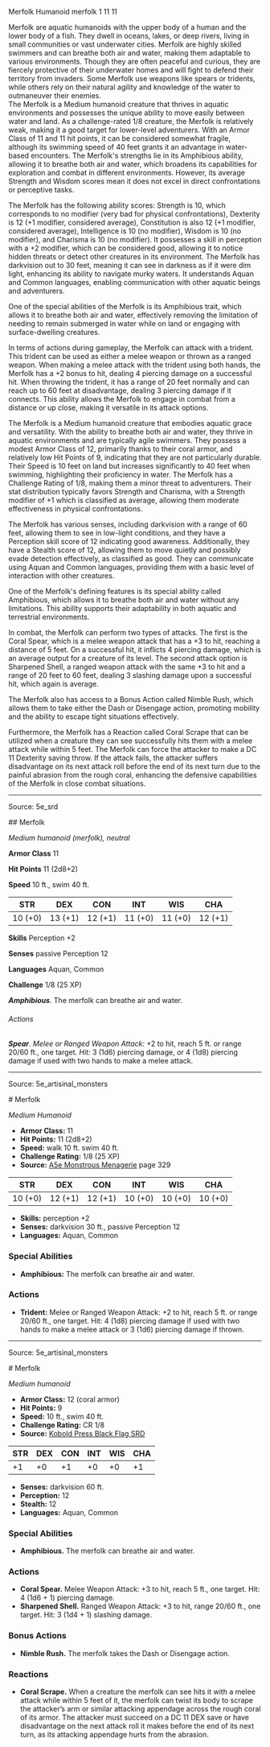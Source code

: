 <MonsterName/>Merfolk</MonsterName>
<CreatureType/>Humanoid</CreatureType>
<Subtype/>merfolk</Subtype>
<CR/>1</CR>
<AC/>11</AC>
<HP/>11</HP>
<summary>Merfolk are aquatic humanoids with the upper body of a human and the lower body of a fish. They dwell in oceans, lakes, or deep rivers, living in small communities or vast underwater cities. Merfolk are highly skilled swimmers and can breathe both air and water, making them adaptable to various environments. Though they are often peaceful and curious, they are fiercely protective of their underwater homes and will fight to defend their territory from invaders. Some Merfolk use weapons like spears or tridents, while others rely on their natural agility and knowledge of the water to outmaneuver their enemies.</summary>

<summary>The Merfolk is a Medium humanoid creature that thrives in aquatic environments and possesses the unique ability to move easily between water and land. As a challenge-rated 1/8 creature, the Merfolk is relatively weak, making it a good target for lower-level adventurers. With an Armor Class of 11 and 11 hit points, it can be considered somewhat fragile, although its swimming speed of 40 feet grants it an advantage in water-based encounters. The Merfolk's strengths lie in its Amphibious ability, allowing it to breathe both air and water, which broadens its capabilities for exploration and combat in different environments. However, its average Strength and Wisdom scores mean it does not excel in direct confrontations or perceptive tasks.</summary>

<detail>

The Merfolk has the following ability scores: Strength is 10, which corresponds to no modifier (very bad for physical confrontations), Dexterity is 12 (+1 modifier, considered average), Constitution is also 12 (+1 modifier, considered average), Intelligence is 10 (no modifier), Wisdom is 10 (no modifier), and Charisma is 10 (no modifier). It possesses a skill in perception with a +2 modifier, which can be considered good, allowing it to notice hidden threats or detect other creatures in its environment. The Merfolk has darkvision out to 30 feet, meaning it can see in darkness as if it were dim light, enhancing its ability to navigate murky waters. It understands Aquan and Common languages, enabling communication with other aquatic beings and adventurers.

One of the special abilities of the Merfolk is its Amphibious trait, which allows it to breathe both air and water, effectively removing the limitation of needing to remain submerged in water while on land or engaging with surface-dwelling creatures.

In terms of actions during gameplay, the Merfolk can attack with a trident. This trident can be used as either a melee weapon or thrown as a ranged weapon. When making a melee attack with the trident using both hands, the Merfolk has a +2 bonus to hit, dealing 4 piercing damage on a successful hit. When throwing the trident, it has a range of 20 feet normally and can reach up to 60 feet at disadvantage, dealing 3 piercing damage if it connects. This ability allows the Merfolk to engage in combat from a distance or up close, making it versatile in its attack options.

The Merfolk is a Medium humanoid creature that embodies aquatic grace and versatility. With the ability to breathe both air and water, they thrive in aquatic environments and are typically agile swimmers. They possess a modest Armor Class of 12, primarily thanks to their coral armor, and relatively low Hit Points of 9, indicating that they are not particularly durable. Their Speed is 10 feet on land but increases significantly to 40 feet when swimming, highlighting their proficiency in water. The Merfolk has a Challenge Rating of 1/8, making them a minor threat to adventurers. Their stat distribution typically favors Strength and Charisma, with a Strength modifier of +1 which is classified as average, allowing them moderate effectiveness in physical confrontations.

The Merfolk has various senses, including darkvision with a range of 60 feet, allowing them to see in low-light conditions, and they have a Perception skill score of 12 indicating good awareness. Additionally, they have a Stealth score of 12, allowing them to move quietly and possibly evade detection effectively, as classified as good. They can communicate using Aquan and Common languages, providing them with a basic level of interaction with other creatures.

One of the Merfolk's defining features is its special ability called Amphibious, which allows it to breathe both air and water without any limitations. This ability supports their adaptability in both aquatic and terrestrial environments.

In combat, the Merfolk can perform two types of attacks. The first is the Coral Spear, which is a melee weapon attack that has a +3 to hit, reaching a distance of 5 feet. On a successful hit, it inflicts 4 piercing damage, which is an average output for a creature of its level. The second attack option is Sharpened Shell, a ranged weapon attack with the same +3 to hit and a range of 20 feet to 60 feet, dealing 3 slashing damage upon a successful hit, which again is average.

The Merfolk also has access to a Bonus Action called Nimble Rush, which allows them to take either the Dash or Disengage action, promoting mobility and the ability to escape tight situations effectively.

Furthermore, the Merfolk has a Reaction called Coral Scrape that can be utilized when a creature they can see successfully hits them with a melee attack while within 5 feet. The Merfolk can force the attacker to make a DC 11 Dexterity saving throw. If the attack fails, the attacker suffers disadvantage on its next attack roll before the end of its next turn due to the painful abrasion from the rough coral, enhancing the defensive capabilities of the Merfolk in close combat situations.</detail>



---

Source: 5e_srd

<statblock>
## Merfolk

*Medium humanoid (merfolk), neutral*

**Armor Class** 11

**Hit Points** 11 (2d8+2)

**Speed** 10 ft., swim 40 ft.

| STR     | DEX     | CON     | INT     | WIS     | CHA     |
|---------|---------|---------|---------|---------|---------|
| 10 (+0) | 13 (+1) | 12 (+1) | 11 (+0) | 11 (+0) | 12 (+1) |

**Skills** Perception +2

**Senses** passive Perception 12

**Languages** Aquan, Common

**Challenge** 1/8 (25 XP)

***Amphibious***. The merfolk can breathe air and water.

###### Actions

***Spear***. *Melee or Ranged Weapon Attack:* +2 to hit, reach 5 ft. or range 20/60 ft., one target. *Hit:* 3 (1d6) piercing damage, or 4 (1d8) piercing damage if used with two hands to make a melee attack.</statblock>




---

Source: 5e_artisinal_monsters

<statblock>
# Merfolk

*Medium* *Humanoid*

- **Armor Class:** 11
- **Hit Points:** 11 (2d8+2)
- **Speed:** walk 10 ft. swim 40 ft.
- **Challenge Rating:** 1/8 (25 XP)
- **Source:** [A5e Monstrous Menagerie](https://enpublishingrpg.com/products/level-up-monstrous-menagerie-a5e) page 329

| STR | DEX | CON | INT | WIS | CHA |
| --- | --- | --- | --- | --- | --- |
| 10 (+0) | 12 (+1) | 12 (+1) | 10 (+0) | 10 (+0) | 10 (+0) |

- **Skills:** perception +2
- **Senses:** darkvision 30 ft., passive Perception 12
- **Languages:** Aquan, Common

### Special Abilities

- **Amphibious:** The merfolk can breathe air and water.

### Actions

- **Trident:** Melee or Ranged Weapon Attack: +2 to hit, reach 5 ft. or range 20/60 ft., one target. Hit: 4 (1d8) piercing damage if used with two hands to make a melee attack  or 3 (1d6) piercing damage if thrown.


</statblock>




---

Source: 5e_artisinal_monsters

<statblock>
# Merfolk

*Medium humanoid*

- **Armor Class:** 12 (coral armor)
- **Hit Points:** 9
- **Speed:** 10 ft., swim 40 ft.
- **Challenge Rating:** CR 1/8
- **Source:** [Kobold Press Black Flag SRD](https://koboldpress.com/black-flag-roleplaying/)

| STR | DEX | CON | INT | WIS | CHA |
| --- | --- | --- | --- | --- | --- |
| +1 | +0 | +1 | +0 | +0 | +1 |

- **Senses:** darkvision 60 ft.
- **Perception:** 12
- **Stealth:** 12
- **Languages:** Aquan, Common

### Special Abilities

- **Amphibious.** The merfolk can breathe air and water.

### Actions

- **Coral Spear.** Melee Weapon Attack: +3 to hit, reach 5 ft., one target. Hit: 4 (1d6 + 1) piercing damage.
- **Sharpened Shell.** Ranged Weapon Attack: +3 to hit, range 20/60 ft., one target. Hit: 3 (1d4 + 1) slashing damage.

### Bonus Actions

- **Nimble Rush.** The merfolk takes the Dash or Disengage action.

### Reactions

- **Coral Scrape.** When a creature the merfolk can see hits it with a melee attack while within 5 feet of it, the merfolk can twist its body to scrape the attacker’s arm or similar attacking appendage across the rough coral of its armor. The attacker must succeed on a DC 11 DEX save or have disadvantage on the next attack roll it makes before the end of its next turn, as its attacking appendage hurts from the abrasion.

</statblock>


